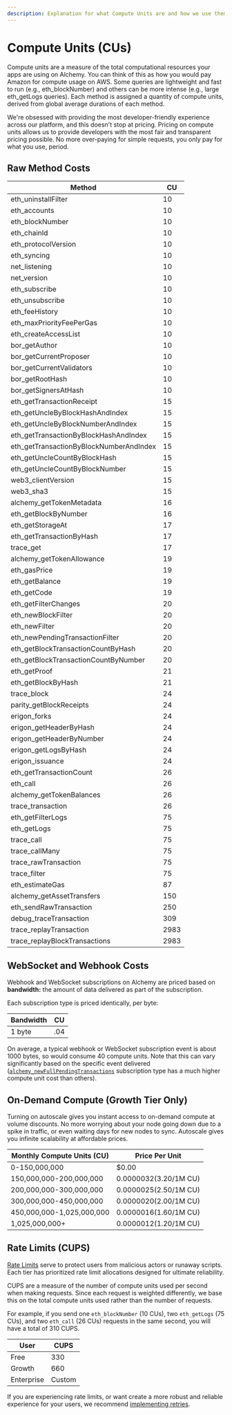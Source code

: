 ```yaml
---
description: Explanation for what Compute Units are and how we use them.
---
```


# Compute Units (CUs)

Compute units are a measure of the total computational resources your apps are using on Alchemy. You can think of this as how you would pay Amazon for compute usage on AWS. Some queries are lightweight and fast to run (e.g., eth\_blockNumber) and others can be more intense (e.g., large eth\_getLogs queries). Each method is assigned a quantity of compute units, derived from global average durations of each method.

We're obsessed with providing the most developer-friendly experience across our platform, and this doesn't stop at pricing. Pricing on compute units allows us to provide developers with the most fair and transparent pricing possible. No more over-paying for simple requests, you only pay for what you use, period.

## Raw Method Costs

| Method                                   | CU   |
| ---------------------------------------- | ---- |
| eth\_uninstallFilter                     | 10   |
| eth\_accounts                            | 10   |
| eth\_blockNumber                         | 10   |
| eth\_chainId                             | 10   |
| eth\_protocolVersion                     | 10   |
| eth\_syncing                             | 10   |
| net\_listening                           | 10   |
| net\_version                             | 10   |
| eth\_subscribe                           | 10   |
| eth\_unsubscribe                         | 10   |
| eth\_feeHistory                          | 10   |
| eth\_maxPriorityFeePerGas                | 10   |
| eth\_createAccessList                    | 10   |
| bor\_getAuthor                           | 10   |
| bor\_getCurrentProposer                  | 10   |
| bor\_getCurrentValidators                | 10   |
| bor\_getRootHash                         | 10   |
| bor\_getSignersAtHash                    | 10   |
| eth\_getTransactionReceipt               | 15   |
| eth\_getUncleByBlockHashAndIndex         | 15   |
| eth\_getUncleByBlockNumberAndIndex       | 15   |
| eth\_getTransactionByBlockHashAndIndex   | 15   |
| eth\_getTransactionByBlockNumberAndIndex | 15   |
| eth\_getUncleCountByBlockHash            | 15   |
| eth\_getUncleCountByBlockNumber          | 15   |
| web3\_clientVersion                      | 15   |
| web3\_sha3                               | 15   |
| alchemy\_getTokenMetadata                | 16   |
| eth\_getBlockByNumber                    | 16   |
| eth\_getStorageAt                        | 17   |
| eth\_getTransactionByHash                | 17   |
| trace\_get                               | 17   |
| alchemy\_getTokenAllowance               | 19   |
| eth\_gasPrice                            | 19   |
| eth\_getBalance                          | 19   |
| eth\_getCode                             | 19   |
| eth\_getFilterChanges                    | 20   |
| eth\_newBlockFilter                      | 20   |
| eth\_newFilter                           | 20   |
| eth\_newPendingTransactionFilter         | 20   |
| eth\_getBlockTransactionCountByHash      | 20   |
| eth\_getBlockTransactionCountByNumber    | 20   |
| eth\_getProof                            | 21   |
| eth\_getBlockByHash                      | 21   |
| trace\_block                             | 24   |
| parity\_getBlockReceipts                 | 24   |
| erigon\_forks                            | 24   |
| erigon\_getHeaderByHash                  | 24   |
| erigon\_getHeaderByNumber                | 24   |
| erigon\_getLogsByHash                    | 24   |
| erigon\_issuance                         | 24   |
| eth\_getTransactionCount                 | 26   |
| eth\_call                                | 26   |
| alchemy\_getTokenBalances                | 26   |
| trace\_transaction                       | 26   |
| eth\_getFilterLogs                       | 75   |
| eth\_getLogs                             | 75   |
| trace\_call                              | 75   |
| trace\_callMany                          | 75   |
| trace\_rawTransaction                    | 75   |
| trace\_filter                            | 75   |
| eth\_estimateGas                         | 87   |
| alchemy\_getAssetTransfers               | 150  |
| eth\_sendRawTransaction                  | 250  |
| debug\_traceTransaction                  | 309  |
| trace\_replayTransaction                 | 2983 |
| trace\_replayBlockTransactions           | 2983 |

## WebSocket and Webhook Costs

Webhook and WebSocket subscriptions on Alchemy are priced based on **bandwidth:** the amount of data delivered as part of the subscription.

Each subscription type is priced identically, per byte:

| Bandwidth | CU  |
| --------- | --- |
| 1 byte    | .04 |

On average, a typical webhook or WebSocket subscription event is about 1000 bytes, so would consume 40 compute units. Note that this can vary significantly based on the specific event delivered ([`alchemy_newFullPendingTransactions`](../guides/using-websockets.md#1-alchemy\_newfullpendingtransactions) subscription type has a much higher compute unit cost than others).

## On-Demand Compute (Growth Tier Only)

Turning on autoscale gives you instant access to on-demand compute at volume discounts. No more worrying about your node going down due to a spike in traffic, or even waiting days for new nodes to sync. Autoscale gives you infinite scalability at affordable prices.

| Monthly Compute Units (CU) | Price Per Unit           |
| -------------------------- | ------------------------ |
| 0-150,000,000              | $0.00                    |
| 150,000,000-200,000,000    | $0.0000032 ($3.20/1M CU) |
| 200,000,000-300,000,000    | $0.0000025 ($2.50/1M CU) |
| 300,000,000-450,000,000    | $0.0000020 ($2.00/1M CU) |
| 450,000,000-1,025,000,000  | $0.0000016 ($1.60/1M CU) |
| 1,025,000,000+             | $0.0000012 ($1.20/1M CU) |

## Rate Limits (CUPS)

[Rate Limits](../guides/rate-limits.md) serve to protect users from malicious actors or runaway scripts. Each tier has prioritized rate limit allocations designed for ultimate reliability.

CUPS are a measure of the number of compute units used per second when making requests. Since each request is weighted differently, we base this on the total compute units used rather than the number of requests.

For example, if you send one `eth_blockNumber` (10 CUs), two `eth_getLogs` (75 CUs), and two `eth_call` (26 CUs) requests in the same second, you will have a total of 310 CUPS.

| User       | CUPS   |
| ---------- | ------ |
| Free       | 330    |
| Growth     | 660    |
| Enterprise | Custom |

If you are experiencing rate limits, or want create a more robust and reliable experience for your users, we recommend [implementing retries](https://app.gitbook.com/@alchemyapi/s/alchemy/\~/drafts/-MQsfYK26fbJzMbpYgTc/guides/rate-limits#retries).
